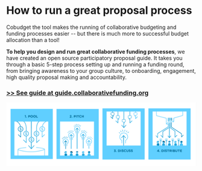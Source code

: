 # How to run a great proposal process

Cobudget the tool makes the running of collaborative budgeting and funding processes easier -- but there is much more to successful budget allocation than a tool! 

**To help you design and run great collaborative funding processes**, we have created an open source participatory proposal guide. It takes you through a basic 5-step process setting up and running a funding round, from bringing awareness to your group culture, to onboarding, engagement, high quality proposal making and accountability.

### [&gt;&gt; See guide at guide.collaborativefunding.org ](https://guide.collaborativefunding.org/)

![](../.gitbook/assets/image%20%283%29.png)


